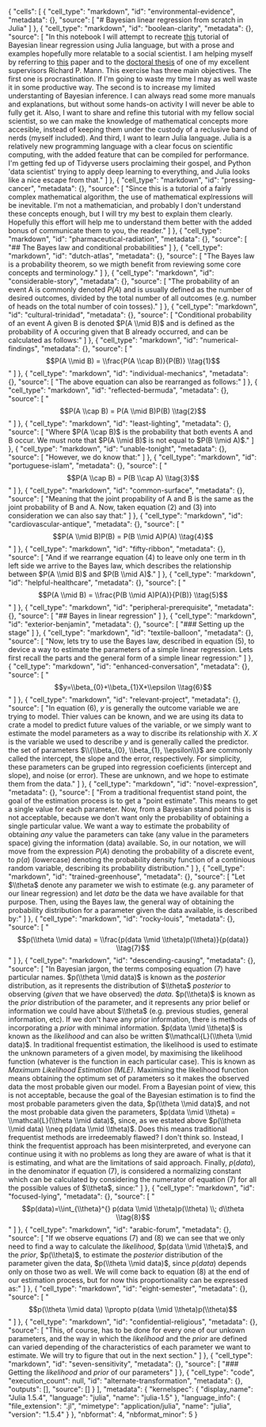 {
 "cells": [
  {
   "cell_type": "markdown",
   "id": "environmental-evidence",
   "metadata": {},
   "source": [
    "# Bayesian linear regression from scratch in Julia"
   ]
  },
  {
   "cell_type": "markdown",
   "id": "boolean-clarity",
   "metadata": {},
   "source": [
    "In this notebook I will attempt to recreate [this](https://zjost.github.io/bayesian-linear-regression/) tutorial of  Bayesian linear regression using Julia language, but with a prose and examples hopefully more relatable to a social scientist. I am helping myself by referring to [this](https://www.ncbi.nlm.nih.gov/pmc/articles/PMC2885293/) paper and to the [doctoral thesis](https://ora.ox.ac.uk/objects/uuid:bf6c3fb5-5208-4dfe-aa0a-6e6da45c0d87) of one of my excellent supervisors Richard P. Mann. This exercise has three main objectives. The first one is procrastination. If I'm going to waste my time I may as well waste it in some productive way. The second is to increase my limited understanting of Bayesian inference. I can always read some more manuals and explanations, but without some hands-on activity I will never be able to fully get it. Also, I want to share and refine this tutorial with my fellow social scientist, so we can make the knowledge of mathematical concepts more accesible, instead of keeping them under the custody of a reclusive band of nerds (myself included). And third, I want to learn Julia language. Julia is a relatively new programming language with a clear focus on scientific computing, with the added feature that can be compiled for performance. I'm getting fed up of Tidyverse users proclaiming their gospel, and Python 'data scientist' trying to apply deep learning to everything, and Julia looks like a nice escape from that."
   ]
  },
  {
   "cell_type": "markdown",
   "id": "pressing-cancer",
   "metadata": {},
   "source": [
    "Since this is a tutorial of a fairly complex mathematical algorithm, the use of mathematical explressions will be inevitable. I'm not a mathematician, and probably I don't understand these concepts enough, but I will try my best to explain them clearly. Hopefully this effort will help me to understand them better with the added bonus of communicate them to you, the reader."
   ]
  },
  {
   "cell_type": "markdown",
   "id": "pharmaceutical-radiation",
   "metadata": {},
   "source": [
    "## The Bayes law and conditional probabilities"
   ]
  },
  {
   "cell_type": "markdown",
   "id": "dutch-atlas",
   "metadata": {},
   "source": [
    "The Bayes law is a probability theorem, so we migth benefit from reviewing some core concepts and terminology."
   ]
  },
  {
   "cell_type": "markdown",
   "id": "considerable-story",
   "metadata": {},
   "source": [
    "The probability of an event A is commonly denoted $P(A)$ and is usually defined as the number of desired outcomes, divided by the total number of all outcomes (e.g. number of heads on the total number of coin tosses)."
   ]
  },
  {
   "cell_type": "markdown",
   "id": "cultural-trinidad",
   "metadata": {},
   "source": [
    "Conditional probability of an event A given B is denoted $P(A \\mid B)$ and is defined as the probability of A occuring given that B already occurred, and can be calculated as follows:"
   ]
  },
  {
   "cell_type": "markdown",
   "id": "numerical-findings",
   "metadata": {},
   "source": [
    "$$P(A \\mid B) = \\frac{P(A \\cap B)}{P(B)} \\tag{1}$$"
   ]
  },
  {
   "cell_type": "markdown",
   "id": "individual-mechanics",
   "metadata": {},
   "source": [
    "The above equation can also be rearranged as follows:"
   ]
  },
  {
   "cell_type": "markdown",
   "id": "reflected-bermuda",
   "metadata": {},
   "source": [
    "$$P(A \\cap B) = P(A \\mid B)P(B) \\tag{2}$$"
   ]
  },
  {
   "cell_type": "markdown",
   "id": "least-lighting",
   "metadata": {},
   "source": [
    "Where $P(A \\cap B)$ is the probability that both events A and B occur. We must note that $P(A \\mid B)$ is not equal to $P(B \\mid A)$."
   ]
  },
  {
   "cell_type": "markdown",
   "id": "unable-tonight",
   "metadata": {},
   "source": [
    "However, we do know that:"
   ]
  },
  {
   "cell_type": "markdown",
   "id": "portuguese-islam",
   "metadata": {},
   "source": [
    "$$P(A \\cap B) = P(B \\cap A) \\tag{3}$$"
   ]
  },
  {
   "cell_type": "markdown",
   "id": "common-surface",
   "metadata": {},
   "source": [
    "Meaning that the joint propability of A and B is the same as the joint probability of B and A. Now, taken equation (2) and (3) into consideration we can also say that:"
   ]
  },
  {
   "cell_type": "markdown",
   "id": "cardiovascular-antique",
   "metadata": {},
   "source": [
    "$$P(A \\mid B)P(B) = P(B \\mid A)P(A) \\tag{4}$$"
   ]
  },
  {
   "cell_type": "markdown",
   "id": "fifty-ribbon",
   "metadata": {},
   "source": [
    "And if we rearrange equation (4) to leave only one term in th left side we arrive to the Bayes law, which describes the relationship between $P(A \\mid B)$ and $P(B \\mid A)$."
   ]
  },
  {
   "cell_type": "markdown",
   "id": "helpful-healthcare",
   "metadata": {},
   "source": [
    "$$P(A \\mid B) = \\frac{P(B \\mid A)P(A)}{P(B)} \\tag{5}$$"
   ]
  },
  {
   "cell_type": "markdown",
   "id": "peripheral-prerequisite",
   "metadata": {},
   "source": [
    "## Bayes in linear regression"
   ]
  },
  {
   "cell_type": "markdown",
   "id": "exterior-benjamin",
   "metadata": {},
   "source": [
    "### Setting up the stage"
   ]
  },
  {
   "cell_type": "markdown",
   "id": "textile-balloon",
   "metadata": {},
   "source": [
    "Now, lets try to use the Bayes law, described in equation (5), to device a way to estimate the parameters of a simple linear regression. Lets first recall the parts and the general form of a simple linear regression:"
   ]
  },
  {
   "cell_type": "markdown",
   "id": "enhanced-conversation",
   "metadata": {},
   "source": [
    "$$y=\\beta_{0}+\\beta_{1}X+\\epsilon \\tag{6}$$"
   ]
  },
  {
   "cell_type": "markdown",
   "id": "relevant-project",
   "metadata": {},
   "source": [
    "In equation (6), $y$ is generally the outcome variable we are trying to model. Thier values can be known, and we are using its data to crate a model to predict future values of the variable, or we simply want to estimate the model parameters as a way to discribe its relationship with $X$. $X$ is the variable we used to describe $y$ and is generally called the predictor. the set of parameters $\\{\\beta_{0}, \\beta_{1}, \\epsilon\\}$ are commonly called the intercept, the slope and the error, respectively. For simplicity, these parameters can be gruped into regression coeficients (intercept and slope), and noise (or error). These are unknown, and we hope to estimate them from the data."
   ]
  },
  {
   "cell_type": "markdown",
   "id": "novel-expression",
   "metadata": {},
   "source": [
    "From a traditional frequentist stand point, the goal of the estimation process is to get a \"point estimate\". This means to get a single value for each parameter. Now, from a Bayesian stand point this is not acceptable, because we don't want only the probability of obtaining a single particular value. We want a way to estimate the probability of obtaining *any* value the parameters can take (any value in the parameters space) giving the information (data) available. So, in our notation, we will move from the expression $P(A)$ denoting the probability of a discrete event, to $p(a)$ (lowercase) denoting the probability density function of a continious random variable, describing its probability distribution."
   ]
  },
  {
   "cell_type": "markdown",
   "id": "trained-greenhouse",
   "metadata": {},
   "source": [
    "Let $\\theta$ denote any parameter we wish to estimate (e.g. any parameter of our linear regression) and let $data$ be the data we have available for that purpose. Then, using the Bayes law, the general way of obtaining the probability distribution for a parameter given the data available, is described by:"
   ]
  },
  {
   "cell_type": "markdown",
   "id": "rocky-louis",
   "metadata": {},
   "source": [
    "$$p(\\theta \\mid data) = \\frac{p(data \\mid \\theta)p(\\theta)}{p(data)} \\tag{7}$$"
   ]
  },
  {
   "cell_type": "markdown",
   "id": "descending-causing",
   "metadata": {},
   "source": [
    "In Bayesian jargon, the terms composing equation (7) have particular names. $p(\\theta \\mid data)$ is known as the *posterior* distribution, as it represents the distribution of $\\theta$ *posterior* to observing (*given* that we have observed) the $data$. $p(\\theta)$ is known as the *prior* distribution of the parameter, and it represents any prior belief or information we could have about $\\theta$ (e.g. previous studies, general information, etc). If we don't have any prior information, there is methods of incorporating a *prior* with minimal information. $p(data \\mid \\theta)$ is known as the *likelihood* and can also be written $\\mathcal{L}(\\theta \\mid data)$. In traditional frequentist estimation, the likelihood is used to estimate the unknown parameters of a given model, by maximising the likelihood function (whatever is the function in each particular case). This is known as *Maximum Likelihood Estimation (MLE)*. Maximising the likelihood function means obtaining the optimum set of parameters so it makes the observed data the most probable given our model. From a Bayesian point of view, this is not acceptable, because the goal of the Bayesian estimation is to find the most probable parameters given the data, $p(\\theta \\mid data)$, and not the most probable data given the parameters, $p(data \\mid \\theta) = \\mathcal{L}(\\theta \\mid data)$, since, as we estated above $p(\\theta \\mid data) \\neq p(data \\mid \\theta)$. Does this means traditional frequentist methods are irredeemably flawed? I don't think so. Instead, I think the frequentist approach has been misinterpreted, and everyone can continue using it with no problems as long they are aware of what is that it is estimating, and what are the limitations of said approach. Finally, $p(data)$, in the denominator if equation (7), is considered a normalizing constant which can be calculated by considering the numerator of equation (7) for all the possible values of $\\theta$, since:"
   ]
  },
  {
   "cell_type": "markdown",
   "id": "focused-lying",
   "metadata": {},
   "source": [
    "$$p(data)=\\int_{\\theta}^{} p(data \\mid \\theta)p(\\theta) \\; d\\theta \\tag{8}$$"
   ]
  },
  {
   "cell_type": "markdown",
   "id": "arabic-forum",
   "metadata": {},
   "source": [
    "If we observe equations (7) and (8) we can see that we only need to find a way to calculate the *likelihood*, $p(data \\mid \\theta)$, and the *prior*, $p(\\theta)$, to estimate the *posterior* distribution of the parameter given the data, $p(\\theta \\mid data)$, since $p(data)$ depends only on those two as well. We will come back to equation (8) at the end of our estimation process, but for now this proportionality can be expressed as:"
   ]
  },
  {
   "cell_type": "markdown",
   "id": "eight-semester",
   "metadata": {},
   "source": [
    "$$p(\\theta \\mid data) \\propto p(data \\mid \\theta)p(\\theta)$$"
   ]
  },
  {
   "cell_type": "markdown",
   "id": "confidential-religious",
   "metadata": {},
   "source": [
    "This, of course, has to be done for every one of our unkown parameters, and the way in which the *likelihood* and the *prior* are defined can varied depending of the characteristics of each parameter we want to estimate. We will try to figure that out in the next section."
   ]
  },
  {
   "cell_type": "markdown",
   "id": "seven-sensitivity",
   "metadata": {},
   "source": [
    "### Getting the *likelihood* and *prior* of our parameters"
   ]
  },
  {
   "cell_type": "code",
   "execution_count": null,
   "id": "alternate-transformation",
   "metadata": {},
   "outputs": [],
   "source": []
  }
 ],
 "metadata": {
  "kernelspec": {
   "display_name": "Julia 1.5.4",
   "language": "julia",
   "name": "julia-1.5"
  },
  "language_info": {
   "file_extension": ".jl",
   "mimetype": "application/julia",
   "name": "julia",
   "version": "1.5.4"
  }
 },
 "nbformat": 4,
 "nbformat_minor": 5
}
